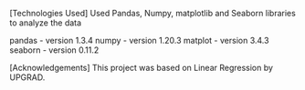 [Technologies Used]
Used Pandas, Numpy, matplotlib and Seaborn libraries to analyze the data

pandas - version 1.3.4
numpy - version 1.20.3
matplot - version 3.4.3
seaborn - version 0.11.2

[Acknowledgements]
This project was based on Linear Regression by UPGRAD.
